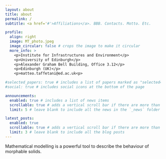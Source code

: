 ```yaml
---
layout: about
title: about
permalink: /
subtitle: <a href='#'>Affiliations</a>. BBB. Contacts. Motto. Etc.

profile:
  align: right
  image: MT_photo.jpeg
  image_circular: false # crops the image to make it circular
  more_info: >
    <p>Institute for Infrastructures and Environment</p>
    <p>University of Edinburgh</p>
    <p>Alexander Graham Bell Building, Office 3.12</p>
    <p>Edinburgh (UK)</p>
    <p>matteo.taffetani@ed.ac.uk<p>

#selected_papers: true # includes a list of papers marked as "selected={true}"
#social: true # includes social icons at the bottom of the page

announcements:
  enabled: true # includes a list of news items
  scrollable: true # adds a vertical scroll bar if there are more than 3 news items
  limit: 5 # leave blank to include all the news in the `_news` folder

latest_posts:
  enabled: true
  scrollable: true # adds a vertical scroll bar if there are more than 3 new posts items
  limit: 3 # leave blank to include all the blog posts
---
```


<!--  Write your biography here. Tell the world about yourself. Link to your favorite [subreddit](http://reddit.com). You can put a picture in, too. The code is already in, just name your picture `prof_pic.jpg` and put it in the `img/` folder.

Put your address / P.O. box / other info right below your picture. You can also disable any of these elements by editing `profile` property of the YAML header of your `_pages/about.md`. Edit `_bibliography/papers.bib` and Jekyll will render your [publications page](/al-folio/publications/) automatically.

Link to your social media connections, too. This theme is set up to use [Font Awesome icons](https://fontawesome.com/) and [Academicons](https://jpswalsh.github.io/academicons/), like the ones below. Add your Facebook, Twitter, LinkedIn, Google Scholar, or just disable all of them.-->

Mathematical modelling is a powerful tool to describe the behaviour of morphable solids.
